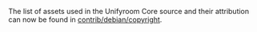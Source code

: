 The list of assets used in the Unifyroom Core source and their attribution can now be found in [contrib/debian/copyright](../contrib/debian/copyright).
